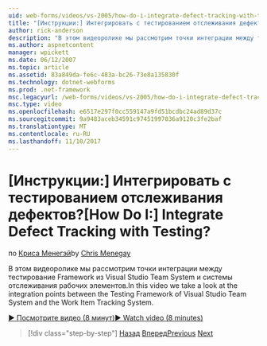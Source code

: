 ```yaml
---
uid: web-forms/videos/vs-2005/how-do-i-integrate-defect-tracking-with-testing
title: "[Инструкции:] Интегрировать с тестированием отслеживания дефектов? | Документы Майкрософт"
author: rick-anderson
description: "В этом видеоролике мы рассмотрим точки интеграции между тестирование Framework из Visual Studio Team System и системы отслеживания рабочих элементов."
ms.author: aspnetcontent
manager: wpickett
ms.date: 06/12/2007
ms.topic: article
ms.assetid: 83a849da-fe6c-483a-bc26-73e8a135830f
ms.technology: dotnet-webforms
ms.prod: .net-framework
msc.legacyurl: /web-forms/videos/vs-2005/how-do-i-integrate-defect-tracking-with-testing
msc.type: video
ms.openlocfilehash: e6517e297f0cc559147a9fd51bcdbc24ad89d37c
ms.sourcegitcommit: 9a9483aceb34591c97451997036a9120c3fe2baf
ms.translationtype: MT
ms.contentlocale: ru-RU
ms.lasthandoff: 11/10/2017
---
```

<a name="how-do-i-integrate-defect-tracking-with-testing"></a><span data-ttu-id="6c7dd-104">[Инструкции:] Интегрировать с тестированием отслеживания дефектов?</span><span class="sxs-lookup"><span data-stu-id="6c7dd-104">[How Do I:] Integrate Defect Tracking with Testing?</span></span>
====================
<span data-ttu-id="6c7dd-105">по [Криса Менегэй](https://twitter.com/CMenegay)</span><span class="sxs-lookup"><span data-stu-id="6c7dd-105">by [Chris Menegay](https://twitter.com/CMenegay)</span></span>

<span data-ttu-id="6c7dd-106">В этом видеоролике мы рассмотрим точки интеграции между тестирование Framework из Visual Studio Team System и системы отслеживания рабочих элементов.</span><span class="sxs-lookup"><span data-stu-id="6c7dd-106">In this video we take a look at the integration points between the Testing Framework of Visual Studio Team System and the Work Item Tracking System.</span></span>

[<span data-ttu-id="6c7dd-107">&#9654; Посмотрите видео (8 минут)</span><span class="sxs-lookup"><span data-stu-id="6c7dd-107">&#9654; Watch video (8 minutes)</span></span>](https://channel9.msdn.com/Blogs/ASP-NET-Site-Videos/how-do-i-integrate-defect-tracking-with-testing)

>[!div class="step-by-step"]
<span data-ttu-id="6c7dd-108">[Назад](the-effects-of-viewstate.md)
[Вперед](how-do-i-create-my-own-bug-work-item.md)</span><span class="sxs-lookup"><span data-stu-id="6c7dd-108">[Previous](the-effects-of-viewstate.md)
[Next](how-do-i-create-my-own-bug-work-item.md)</span></span>
